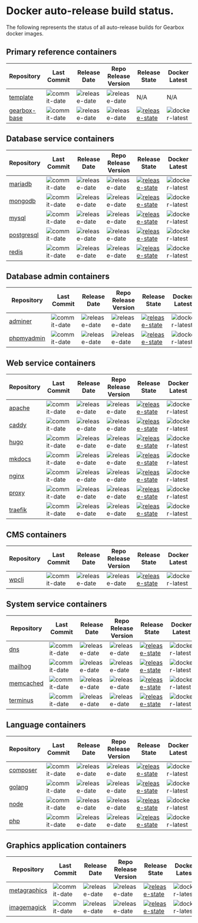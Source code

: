 # Docker auto-release build status.
The following represents the status of all auto-release builds for Gearbox docker images.

## Primary reference containers

| Repository | Last Commit | Release Date | Repo Release Version | Release State | Docker Latest |
| ---------- | ----------- | ------------ | -------------------- | ------------- | ------------- |
| [template](https://github.com/gearboxworks/docker-template/) | ![commit-date](https://img.shields.io/github/last-commit/gearboxworks/docker-template?style=flat-square) | ![release-date](https://img.shields.io/github/release-date/gearboxworks/docker-template) | ![release-date](https://img.shields.io/github/v/tag/gearboxworks/docker-template?sort=semver) | N/A | N/A |
| [gearbox-base](https://github.com/gearboxworks/docker-gearbox/) | ![commit-date](https://img.shields.io/github/last-commit/gearboxworks/docker-gearbox?style=flat-square) | ![release-date](https://img.shields.io/github/release-date/gearboxworks/docker-gearbox) | ![release-date](https://img.shields.io/github/v/tag/gearboxworks/docker-gearbox?sort=semver) | [![release-state](https://github.com/gearboxworks/docker-gearbox/workflows/release/badge.svg)](https://github.com/gearboxworks/docker-gearbox/actions?query=workflow%3Arelease) | ![docker-latest](https://img.shields.io/docker/v/gearboxworks/gearbox-base?sort=semver) |


## Database service containers

| Repository | Last Commit | Release Date | Repo Release Version | Release State | Docker Latest |
| ---------- | ----------- | ------------ | -------------------- | ------------- | ------------- |
| [mariadb](https://github.com/gearboxworks/docker-mariadb/) | ![commit-date](https://img.shields.io/github/last-commit/gearboxworks/docker-mariadb?style=flat-square) | ![release-date](https://img.shields.io/github/release-date/gearboxworks/docker-mariadb) | ![release-date](https://img.shields.io/github/v/tag/gearboxworks/docker-mariadb?sort=semver) | [![release-state](https://github.com/gearboxworks/docker-mariadb/workflows/release/badge.svg)](https://github.com/gearboxworks/docker-mariadb/actions?query=workflow%3Arelease) | ![docker-latest](https://img.shields.io/docker/v/gearboxworks/mariadb?sort=semver) |
| [mongodb](https://github.com/gearboxworks/docker-mongodb/) | ![commit-date](https://img.shields.io/github/last-commit/gearboxworks/docker-mongodb?style=flat-square) | ![release-date](https://img.shields.io/github/release-date/gearboxworks/docker-mongodb) | ![release-date](https://img.shields.io/github/v/tag/gearboxworks/docker-mongodb?sort=semver) | [![release-state](https://github.com/gearboxworks/docker-mongodb/workflows/release/badge.svg)](https://github.com/gearboxworks/docker-mongodb/actions?query=workflow%3Arelease) | ![docker-latest](https://img.shields.io/docker/v/gearboxworks/mongodb?sort=semver) |
| [mysql](https://github.com/gearboxworks/docker-mysql/) | ![commit-date](https://img.shields.io/github/last-commit/gearboxworks/docker-mysql?style=flat-square) | ![release-date](https://img.shields.io/github/release-date/gearboxworks/docker-mysql) | ![release-date](https://img.shields.io/github/v/tag/gearboxworks/docker-mysql?sort=semver) | [![release-state](https://github.com/gearboxworks/docker-mysql/workflows/release/badge.svg)](https://github.com/gearboxworks/docker-mysql/actions?query=workflow%3Arelease) | ![docker-latest](https://img.shields.io/docker/v/gearboxworks/mysql?sort=semver) |
| [postgresql](https://github.com/gearboxworks/docker-postgresql/) | ![commit-date](https://img.shields.io/github/last-commit/gearboxworks/docker-postgresql?style=flat-square) | ![release-date](https://img.shields.io/github/release-date/gearboxworks/docker-postgresql) | ![release-date](https://img.shields.io/github/v/tag/gearboxworks/docker-postgresql?sort=semver) | [![release-state](https://github.com/gearboxworks/docker-postgresql/workflows/release/badge.svg)](https://github.com/gearboxworks/docker-postgresql/actions?query=workflow%3Arelease) | ![docker-latest](https://img.shields.io/docker/v/gearboxworks/postgresql?sort=semver) |
| [redis](https://github.com/gearboxworks/docker-redis/) | ![commit-date](https://img.shields.io/github/last-commit/gearboxworks/docker-redis?style=flat-square) | ![release-date](https://img.shields.io/github/release-date/gearboxworks/docker-redis) | ![release-date](https://img.shields.io/github/v/tag/gearboxworks/docker-redis?sort=semver) | [![release-state](https://github.com/gearboxworks/docker-redis/workflows/release/badge.svg)](https://github.com/gearboxworks/docker-redis/actions?query=workflow%3Arelease) | ![docker-latest](https://img.shields.io/docker/v/gearboxworks/redis?sort=semver) |


## Database admin containers

| Repository | Last Commit | Release Date | Repo Release Version | Release State | Docker Latest |
| ---------- | ----------- | ------------ | -------------------- | ------------- | ------------- |
| [adminer](https://github.com/gearboxworks/docker-adminer/) | ![commit-date](https://img.shields.io/github/last-commit/gearboxworks/docker-adminer?style=flat-square) | ![release-date](https://img.shields.io/github/release-date/gearboxworks/docker-adminer) | ![release-date](https://img.shields.io/github/v/tag/gearboxworks/docker-adminer?sort=semver) | [![release-state](https://github.com/gearboxworks/docker-adminer/workflows/release/badge.svg)](https://github.com/gearboxworks/docker-adminer/actions?query=workflow%3Arelease) | ![docker-latest](https://img.shields.io/docker/v/gearboxworks/adminer?sort=semver) |
| [phpmyadmin](https://github.com/gearboxworks/docker-phpmyadmin/) | ![commit-date](https://img.shields.io/github/last-commit/gearboxworks/docker-phpmyadmin?style=flat-square) | ![release-date](https://img.shields.io/github/release-date/gearboxworks/docker-phpmyadmin) | ![release-date](https://img.shields.io/github/v/tag/gearboxworks/docker-phpmyadmin?sort=semver) | [![release-state](https://github.com/gearboxworks/docker-phpmyadmin/workflows/release/badge.svg)](https://github.com/gearboxworks/docker-phpmyadmin/actions?query=workflow%3Arelease) | ![docker-latest](https://img.shields.io/docker/v/gearboxworks/phpmyadmin?sort=semver) |


## Web service containers

| Repository | Last Commit | Release Date | Repo Release Version | Release State | Docker Latest |
| ---------- | ----------- | ------------ | -------------------- | ------------- | ------------- |
| [apache](https://github.com/gearboxworks/docker-apache/) | ![commit-date](https://img.shields.io/github/last-commit/gearboxworks/docker-apache?style=flat-square) | ![release-date](https://img.shields.io/github/release-date/gearboxworks/docker-apache) | ![release-date](https://img.shields.io/github/v/tag/gearboxworks/docker-apache?sort=semver) | [![release-state](https://github.com/gearboxworks/docker-apache/workflows/release/badge.svg)](https://github.com/gearboxworks/docker-apache/actions?query=workflow%3Arelease) | ![docker-latest](https://img.shields.io/docker/v/gearboxworks/apache?sort=semver) |
| [caddy](https://github.com/gearboxworks/docker-caddy/) | ![commit-date](https://img.shields.io/github/last-commit/gearboxworks/docker-caddy?style=flat-square) | ![release-date](https://img.shields.io/github/release-date/gearboxworks/docker-caddy) | ![release-date](https://img.shields.io/github/v/tag/gearboxworks/docker-caddy?sort=semver) | [![release-state](https://github.com/gearboxworks/docker-caddy/workflows/release/badge.svg)](https://github.com/gearboxworks/docker-caddy/actions?query=workflow%3Arelease) | ![docker-latest](https://img.shields.io/docker/v/gearboxworks/caddy?sort=semver) |
| [hugo](https://github.com/gearboxworks/docker-hugo/) | ![commit-date](https://img.shields.io/github/last-commit/gearboxworks/docker-hugo?style=flat-square) | ![release-date](https://img.shields.io/github/release-date/gearboxworks/docker-hugo) | ![release-date](https://img.shields.io/github/v/tag/gearboxworks/docker-hugo?sort=semver) | [![release-state](https://github.com/gearboxworks/docker-hugo/workflows/release/badge.svg)](https://github.com/gearboxworks/docker-hugo/actions?query=workflow%3Arelease) | ![docker-latest](https://img.shields.io/docker/v/gearboxworks/hugo?sort=semver) |
| [mkdocs](https://github.com/gearboxworks/docker-mkdocs/) | ![commit-date](https://img.shields.io/github/last-commit/gearboxworks/docker-mkdocs?style=flat-square) | ![release-date](https://img.shields.io/github/release-date/gearboxworks/docker-mkdocs) | ![release-date](https://img.shields.io/github/v/tag/gearboxworks/docker-mkdocs?sort=semver) | [![release-state](https://github.com/gearboxworks/docker-mkdocs/workflows/release/badge.svg)](https://github.com/gearboxworks/docker-mkdocs/actions?query=workflow%3Arelease) | ![docker-latest](https://img.shields.io/docker/v/gearboxworks/mkdocs?sort=semver) |
| [nginx](https://github.com/gearboxworks/docker-nginx/) | ![commit-date](https://img.shields.io/github/last-commit/gearboxworks/docker-nginx?style=flat-square) | ![release-date](https://img.shields.io/github/release-date/gearboxworks/docker-nginx) | ![release-date](https://img.shields.io/github/v/tag/gearboxworks/docker-nginx?sort=semver) | [![release-state](https://github.com/gearboxworks/docker-nginx/workflows/release/badge.svg)](https://github.com/gearboxworks/docker-nginx/actions?query=workflow%3Arelease) | ![docker-latest](https://img.shields.io/docker/v/gearboxworks/nginx?sort=semver) |
| [proxy](https://github.com/gearboxworks/docker-proxy/) | ![commit-date](https://img.shields.io/github/last-commit/gearboxworks/docker-proxy?style=flat-square) | ![release-date](https://img.shields.io/github/release-date/gearboxworks/docker-proxy) | ![release-date](https://img.shields.io/github/v/tag/gearboxworks/docker-proxy?sort=semver) | [![release-state](https://github.com/gearboxworks/docker-proxy/workflows/release/badge.svg)](https://github.com/gearboxworks/docker-proxy/actions?query=workflow%3Arelease) | ![docker-latest](https://img.shields.io/docker/v/gearboxworks/proxy?sort=semver) |
| [traefik](https://github.com/gearboxworks/docker-traefik/) | ![commit-date](https://img.shields.io/github/last-commit/gearboxworks/docker-traefik?style=flat-square) | ![release-date](https://img.shields.io/github/release-date/gearboxworks/docker-traefik) | ![release-date](https://img.shields.io/github/v/tag/gearboxworks/docker-traefik?sort=semver) | [![release-state](https://github.com/gearboxworks/docker-traefik/workflows/release/badge.svg)](https://github.com/gearboxworks/docker-traefik/actions?query=workflow%3Arelease) | ![docker-latest](https://img.shields.io/docker/v/gearboxworks/traefik?sort=semver) |


## CMS containers

| Repository | Last Commit | Release Date | Repo Release Version | Release State | Docker Latest |
| ---------- | ----------- | ------------ | -------------------- | ------------- | ------------- |
| [wpcli](https://github.com/gearboxworks/docker-wpcli/) | ![commit-date](https://img.shields.io/github/last-commit/gearboxworks/docker-wpcli?style=flat-square) | ![release-date](https://img.shields.io/github/release-date/gearboxworks/docker-wpcli) | ![release-date](https://img.shields.io/github/v/tag/gearboxworks/docker-wpcli?sort=semver) | [![release-state](https://github.com/gearboxworks/docker-wpcli/workflows/release/badge.svg)](https://github.com/gearboxworks/docker-wpcli/actions?query=workflow%3Arelease) | ![docker-latest](https://img.shields.io/docker/v/gearboxworks/wpcli?sort=semver) |


## System service containers

| Repository | Last Commit | Release Date | Repo Release Version | Release State | Docker Latest |
| ---------- | ----------- | ------------ | -------------------- | ------------- | ------------- |
| [dns](https://github.com/gearboxworks/docker-dns/) | ![commit-date](https://img.shields.io/github/last-commit/gearboxworks/docker-dns?style=flat-square) | ![release-date](https://img.shields.io/github/release-date/gearboxworks/docker-dns) | ![release-date](https://img.shields.io/github/v/tag/gearboxworks/docker-dns?sort=semver) | [![release-state](https://github.com/gearboxworks/docker-dns/workflows/release/badge.svg)](https://github.com/gearboxworks/docker-dns/actions?query=workflow%3Arelease) | ![docker-latest](https://img.shields.io/docker/v/gearboxworks/dns?sort=semver) |
| [mailhog](https://github.com/gearboxworks/docker-mailhog/) | ![commit-date](https://img.shields.io/github/last-commit/gearboxworks/docker-mailhog?style=flat-square) | ![release-date](https://img.shields.io/github/release-date/gearboxworks/docker-mailhog) | ![release-date](https://img.shields.io/github/v/tag/gearboxworks/docker-mailhog?sort=semver) | [![release-state](https://github.com/gearboxworks/docker-mailhog/workflows/release/badge.svg)](https://github.com/gearboxworks/docker-mailhog/actions?query=workflow%3Arelease) | ![docker-latest](https://img.shields.io/docker/v/gearboxworks/mailhog?sort=semver) |
| [memcached](https://github.com/gearboxworks/docker-memcached/) | ![commit-date](https://img.shields.io/github/last-commit/gearboxworks/docker-memcached?style=flat-square) | ![release-date](https://img.shields.io/github/release-date/gearboxworks/docker-memcached) | ![release-date](https://img.shields.io/github/v/tag/gearboxworks/docker-memcached?sort=semver) | [![release-state](https://github.com/gearboxworks/docker-memcached/workflows/release/badge.svg)](https://github.com/gearboxworks/docker-memcached/actions?query=workflow%3Arelease) | ![docker-latest](https://img.shields.io/docker/v/gearboxworks/memcached?sort=semver) |
| [terminus](https://github.com/gearboxworks/docker-terminus/) | ![commit-date](https://img.shields.io/github/last-commit/gearboxworks/docker-terminus?style=flat-square) | ![release-date](https://img.shields.io/github/release-date/gearboxworks/docker-terminus) | ![release-date](https://img.shields.io/github/v/tag/gearboxworks/docker-terminus?sort=semver) | [![release-state](https://github.com/gearboxworks/docker-terminus/workflows/release/badge.svg)](https://github.com/gearboxworks/docker-terminus/actions?query=workflow%3Arelease) | ![docker-latest](https://img.shields.io/docker/v/gearboxworks/terminus?sort=semver) |


## Language containers

| Repository | Last Commit | Release Date | Repo Release Version | Release State | Docker Latest |
| ---------- | ----------- | ------------ | -------------------- | ------------- | ------------- |
| [composer](https://github.com/gearboxworks/docker-composer/) | ![commit-date](https://img.shields.io/github/last-commit/gearboxworks/docker-composer?style=flat-square) | ![release-date](https://img.shields.io/github/release-date/gearboxworks/docker-composer) | ![release-date](https://img.shields.io/github/v/tag/gearboxworks/docker-composer?sort=semver) | [![release-state](https://github.com/gearboxworks/docker-composer/workflows/release/badge.svg)](https://github.com/gearboxworks/docker-composer/actions?query=workflow%3Arelease) | ![docker-latest](https://img.shields.io/docker/v/gearboxworks/composer?sort=semver) |
| [golang](https://github.com/gearboxworks/docker-golang/) | ![commit-date](https://img.shields.io/github/last-commit/gearboxworks/docker-golang?style=flat-square) | ![release-date](https://img.shields.io/github/release-date/gearboxworks/docker-golang) | ![release-date](https://img.shields.io/github/v/tag/gearboxworks/docker-golang?sort=semver) | [![release-state](https://github.com/gearboxworks/docker-golang/workflows/release/badge.svg)](https://github.com/gearboxworks/docker-golang/actions?query=workflow%3Arelease) | ![docker-latest](https://img.shields.io/docker/v/gearboxworks/golang?sort=semver) |
| [node](https://github.com/gearboxworks/docker-node/) | ![commit-date](https://img.shields.io/github/last-commit/gearboxworks/docker-node?style=flat-square) | ![release-date](https://img.shields.io/github/release-date/gearboxworks/docker-node) | ![release-date](https://img.shields.io/github/v/tag/gearboxworks/docker-node?sort=semver) | [![release-state](https://github.com/gearboxworks/docker-node/workflows/release/badge.svg)](https://github.com/gearboxworks/docker-node/actions?query=workflow%3Arelease) | ![docker-latest](https://img.shields.io/docker/v/gearboxworks/node?sort=semver) |
| [php](https://github.com/gearboxworks/docker-php/) | ![commit-date](https://img.shields.io/github/last-commit/gearboxworks/docker-php?style=flat-square) | ![release-date](https://img.shields.io/github/release-date/gearboxworks/docker-php) | ![release-date](https://img.shields.io/github/v/tag/gearboxworks/docker-php?sort=semver) | [![release-state](https://github.com/gearboxworks/docker-php/workflows/release/badge.svg)](https://github.com/gearboxworks/docker-php/actions?query=workflow%3Arelease) | ![docker-latest](https://img.shields.io/docker/v/gearboxworks/php?sort=semver) |


## Graphics application containers

| Repository | Last Commit | Release Date | Repo Release Version | Release State | Docker Latest |
| ---------- | ----------- | ------------ | -------------------- | ------------- | ------------- |
| [metagraphics](https://github.com/gearboxworks/docker-metagraphics/) | ![commit-date](https://img.shields.io/github/last-commit/gearboxworks/docker-metagraphics?style=flat-square) | ![release-date](https://img.shields.io/github/release-date/gearboxworks/docker-metagraphics) | ![release-date](https://img.shields.io/github/v/tag/gearboxworks/docker-metagraphics?sort=semver) | [![release-state](https://github.com/gearboxworks/docker-metagraphics/workflows/release/badge.svg)](https://github.com/gearboxworks/docker-metagraphics/actions?query=workflow%3Arelease) | ![docker-latest](https://img.shields.io/docker/v/gearboxworks/metagraphics?sort=semver) |
| [imagemagick](https://github.com/gearboxworks/docker-imagemagick/) | ![commit-date](https://img.shields.io/github/last-commit/gearboxworks/docker-imagemagick?style=flat-square) | ![release-date](https://img.shields.io/github/release-date/gearboxworks/docker-imagemagick) | ![release-date](https://img.shields.io/github/v/tag/gearboxworks/docker-imagemagick?sort=semver) | [![release-state](https://github.com/gearboxworks/docker-imagemagick/workflows/release/badge.svg)](https://github.com/gearboxworks/docker-imagemagick/actions?query=workflow%3Arelease) | ![docker-latest](https://img.shields.io/docker/v/gearboxworks/imagemagick?sort=semver) |
